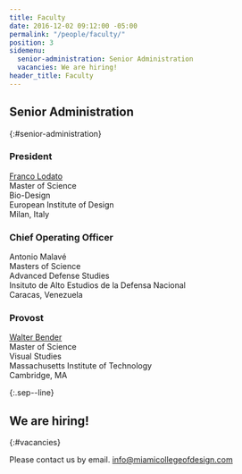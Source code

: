 ```yaml
---
title: Faculty
date: 2016-12-02 09:12:00 -05:00
permalink: "/people/faculty/"
position: 3
sidemenu:
  senior-administration: Senior Administration
  vacancies: We are hiring!
header_title: Faculty
---
```


## Senior Administration
{:#senior-administration}

### President

[Franco Lodato](https://en.wikipedia.org/wiki/Franco_Lodato) <br/>
Master of Science <br/>
Bio-Design <br/>
European Institute of Design <br/>
Milan, Italy <br/>


### Chief Operating Officer

Antonio Malavé <br/>
Masters of Science <br/>
Advanced Defense Studies <br/>
Insituto de Alto Estudios de la Defensa Nacional <br/>
Caracas, Venezuela <br/>


### Provost

[Walter Bender](https://en.wikipedia.org/wiki/Walter_Bender) <br/>
Master of Science <br/>
Visual Studies <br/>
Massachusetts Institute of Technology <br/>
Cambridge, MA <br/>

{:.sep--line}
&nbsp;

## We are hiring!
{:#vacancies}

Please contact us by email.
[info@miamicollegeofdesign.com](mailto:info@miamicollegeofdesign.com)
